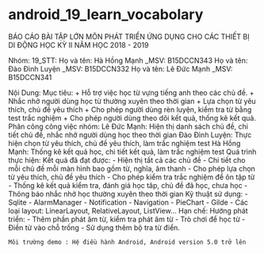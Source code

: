﻿# android_19_learn_vocabolary



BÁO CÁO BÀI TẬP LỚN MÔN PHÁT TRIỂN ỨNG DỤNG CHO CÁC THIẾT BỊ DI ĐỘNG HỌC KỲ II NĂM HỌC 2018 - 2019

Nhóm: 19_STT: 
    Họ và tên: Hà Hồng Mạnh _MSV: B15DCCN343
    Họ và tên: Đào Đình Luyện _MSV: B15DCCN332
    Họ và tên: Lê Đức Mạnh _MSV: B15DCCN341

Nội Dung: 
    Mục tiêu: 
	+ Hỗ trợ việc học từ vựng tiếng anh theo các chủ đề.
	+ Nhắc nhở người dùng học từ thường xuyên theo thời gian
	+ Lựa chọn từ yêu thích, chủ đề yêu thích
	+ Cho phép người dùng rèn luyện, kiểm tra từ bằng test trắc nghiệm
	+ Cho phép người dùng theo dõi kết quả, thống kê kết quả.
    Phân công công việc nhóm:
	Lê Đức Mạnh: Hiện thị danh sách chủ đề, chi tiết chủ đề, nhắc nhở người dùng học theo thời gian
        Đào Đình Luyện: Thực hiện chọn từ yêu thích, chủ đề yêu thích, làm trắc nghiệm test
        Hà Hồng Mạnh: Thống kê kết quả học, chi tiết kết quả, làm trắc nghiệm test
    Quá trình thực hiện:
        Kết quả đã đạt được:
        - Hiện thị tất cả các chủ đề
	    - Chi tiết cho mỗi chủ đề mỗi màn hình bao gồm từ, nghĩa, âm thanh
	    - Cho phép lựa chọn từ yêu thích, chủ đề yêu thích
		- Cho phép kiểm tra trắc nghiệm để ôn tập từ
		- Thống kê kết quả kiểm tra, đánh giá học tâp, chủ đề đã học, chưa học
	    - Thông báo nhắc nhở học thường xuyên theo thời gian
    Kỹ thuật sử dụng:
	- Sqlite
	- AlarmManager
	- Notification
	- Navigation
	- PieChart
	- Gilde
	- Các loại layout: LinearLayout, RelativeLayout, ListView...
    Hạn chế:
	Hướng phát triển:
		- Thêm phần phát âm từ, kiểm tra phát âm từ
        - Trò chơi để học từ
	    - Điền từ vào chỗ trống
	    - Sử dụng thêm bộ tra từ điển.

	Môi trường demo : Hệ điều hành Android, Android version 5.0 trở lên

